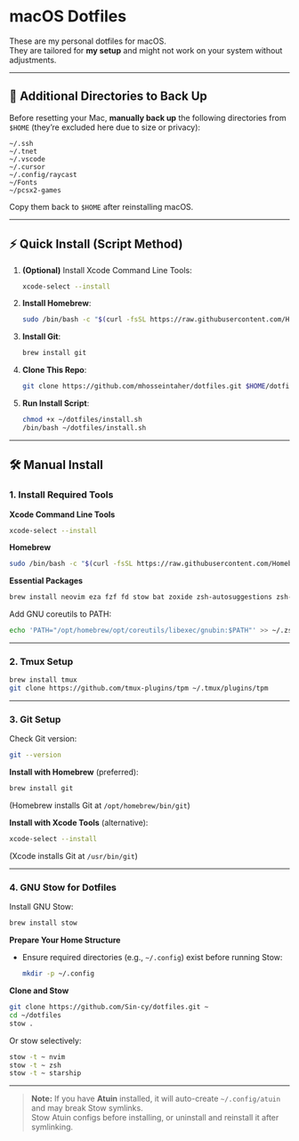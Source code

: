 # macOS Dotfiles

These are my personal dotfiles for macOS.  
They are tailored for **my setup** and might not work on your system without adjustments.

---

## 📂 Additional Directories to Back Up

Before resetting your Mac, **manually back up** the following directories from `$HOME` (they’re excluded here due to size or privacy):

```
~/.ssh
~/.tnet
~/.vscode
~/.cursor
~/.config/raycast
~/Fonts
~/pcsx2-games
```

Copy them back to `$HOME` after reinstalling macOS.

---

## ⚡ Quick Install (Script Method)

1. **(Optional)** Install Xcode Command Line Tools:  
   ```bash
   xcode-select --install
   ```

2. **Install Homebrew**:  
   ```bash
   sudo /bin/bash -c "$(curl -fsSL https://raw.githubusercontent.com/Homebrew/install/HEAD/install.sh)"
   ```

3. **Install Git**:  
   ```bash
   brew install git
   ```

4. **Clone This Repo**:  
   ```bash
   git clone https://github.com/mhosseintaher/dotfiles.git $HOME/dotfiles
   ```

5. **Run Install Script**:  
   ```bash
   chmod +x ~/dotfiles/install.sh
   /bin/bash ~/dotfiles/install.sh
   ```

---

## 🛠 Manual Install

### 1. Install Required Tools

**Xcode Command Line Tools**  
```bash
xcode-select --install
```

**Homebrew**  
```bash
sudo /bin/bash -c "$(curl -fsSL https://raw.githubusercontent.com/Homebrew/install/HEAD/install.sh)"
```

**Essential Packages**  
```bash
brew install neovim eza fzf fd stow bat zoxide zsh-autosuggestions zsh-syntax-highlighting git starship tmux nvm coreutils
```

Add GNU coreutils to PATH:  
```bash
echo 'PATH="/opt/homebrew/opt/coreutils/libexec/gnubin:$PATH"' >> ~/.zshrc
```

---

### 2. Tmux Setup

```bash
brew install tmux
git clone https://github.com/tmux-plugins/tpm ~/.tmux/plugins/tpm
```

---

### 3. Git Setup

Check Git version:  
```bash
git --version
```

**Install with Homebrew** (preferred):  
```bash
brew install git
```
(Homebrew installs Git at `/opt/homebrew/bin/git`)

**Install with Xcode Tools** (alternative):  
```bash
xcode-select --install
```
(Xcode installs Git at `/usr/bin/git`)

---

### 4. GNU Stow for Dotfiles

Install GNU Stow:  
```bash
brew install stow
```

**Prepare Your Home Structure**  
- Ensure required directories (e.g., `~/.config`) exist before running Stow:  
  ```bash
  mkdir -p ~/.config
  ```

**Clone and Stow**  
```bash
git clone https://github.com/Sin-cy/dotfiles.git ~
cd ~/dotfiles
stow .
```

Or stow selectively:  
```bash
stow -t ~ nvim
stow -t ~ zsh
stow -t ~ starship
```

---

> **Note:** If you have **Atuin** installed, it will auto-create `~/.config/atuin` and may break Stow symlinks.  
> Stow Atuin configs before installing, or uninstall and reinstall it after symlinking.
